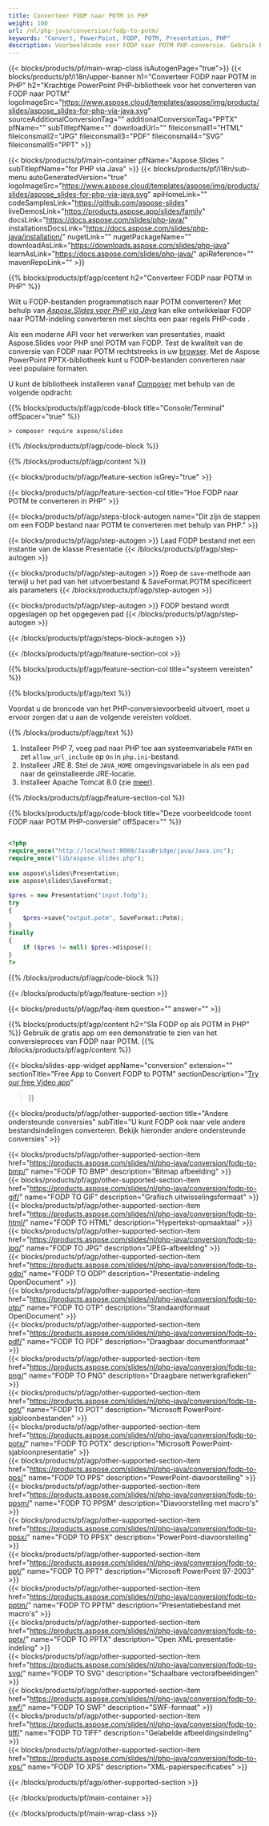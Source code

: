 ```yaml
---
title: Converteer FODP naar POTM in PHP
weight: 100
url: /nl/php-java/conversion/fodp-to-potm/ 
keywords: "Convert, PowerPoint, FODP, POTM, Presentation, PHP"
description: Voorbeeldcode voor FODP naar POTM PHP-conversie. Gebruik PowerPoint PHP API voor batchconversie van FODP-bestanden naar POTM-bestanden.
---
```


{{< blocks/products/pf/main-wrap-class isAutogenPage="true">}}
{{< blocks/products/pf/i18n/upper-banner h1="Converteer FODP naar POTM in PHP" h2="Krachtige PowerPoint PHP-bibliotheek voor het converteren van FODP naar POTM" logoImageSrc="https://www.aspose.cloud/templates/aspose/img/products/slides/aspose_slides-for-php-via-java.svg" sourceAdditionalConversionTag="" additionalConversionTag="PPTX" pfName="" subTitlepfName="" downloadUrl="" fileiconsmall1="HTML" fileiconsmall2="JPG" fileiconsmall3="PDF" fileiconsmall4="SVG" fileiconsmall5="PPT" >}}

{{< blocks/products/pf/main-container pfName="Aspose.Slides " subTitlepfName="for PHP via Java" >}}
{{< blocks/products/pf/i18n/sub-menu autoGeneratedVersion="true" logoImageSrc="https://www.aspose.cloud/templates/aspose/img/products/slides/aspose_slides-for-php-via-java.svg" apiHomeLink="" codeSamplesLink="https://github.com/aspose-slides" liveDemosLink="https://products.aspose.app/slides/family" docsLink="https://docs.aspose.com/slides/php-java/" installationsDocsLink="https://docs.aspose.com/slides/php-java/installation/" nugetLink="" nugetPackageName="" downloadAsLink="https://downloads.aspose.com/slides/php-java" learnAsLink="https://docs.aspose.com/slides/php-java/" apiReference="" mavenRepoLink="" >}}

{{% blocks/products/pf/agp/content h2="Converteer FODP naar POTM in PHP" %}}

Wilt u FODP-bestanden programmatisch naar POTM converteren? Met behulp van [*Aspose.Slides voor PHP via Java*](https://products.aspose.com/slides/nl/php-java/) kan elke ontwikkelaar FODP naar POTM-indeling converteren met slechts een paar regels PHP-code .

Als een moderne API voor het verwerken van presentaties, maakt Aspose.Slides voor PHP snel POTM van FODP. Test de kwaliteit van de conversie van FODP naar POTM rechtstreeks in uw [browser](https://products.aspose.app/slides/conversion). Met de Aspose PowerPoint PPTX-bibliotheek kunt u FODP-bestanden converteren naar veel populaire formaten.

U kunt de bibliotheek installeren vanaf [Composer](https://packagist.org/packages/aspose/slides) met behulp van de volgende opdracht:

{{% blocks/products/pf/agp/code-block title="Console/Terminal" offSpacer="true" %}}

```console
> composer require aspose/slides 

```

{{% /blocks/products/pf/agp/code-block %}}

{{% /blocks/products/pf/agp/content %}}

{{< blocks/products/pf/agp/feature-section isGrey="true" >}}

{{< blocks/products/pf/agp/feature-section-col title="Hoe FODP naar POTM te converteren in PHP" >}}

{{< blocks/products/pf/agp/steps-block-autogen name="Dit zijn de stappen om een ​​FODP bestand naar POTM te converteren met behulp van PHP." >}}

{{< blocks/products/pf/agp/step-autogen >}}
Laad FODP bestand met een instantie van de klasse Presentatie
{{< /blocks/products/pf/agp/step-autogen >}}

{{< blocks/products/pf/agp/step-autogen >}}
Roep de `save`-methode aan terwijl u het pad van het uitvoerbestand & SaveFormat.POTM specificeert als parameters
{{< /blocks/products/pf/agp/step-autogen >}}

{{< blocks/products/pf/agp/step-autogen >}}
FODP bestand wordt opgeslagen op het opgegeven pad
{{< /blocks/products/pf/agp/step-autogen >}}

{{< /blocks/products/pf/agp/steps-block-autogen >}}

{{< /blocks/products/pf/agp/feature-section-col >}}

{{% blocks/products/pf/agp/feature-section-col title="systeem vereisten" %}}

{{% blocks/products/pf/agp/text %}}

 Voordat u de broncode van het PHP-conversievoorbeeld uitvoert, moet u ervoor zorgen dat u aan de volgende vereisten voldoet.

{{% /blocks/products/pf/agp/text %}}

1. Installeer PHP 7, voeg pad naar PHP toe aan systeemvariabele `PATH` en zet `allow_url_include` op `On` in `php.ini`-bestand.
1. Installeer JRE 8. Stel de `JAVA_HOME` omgevingsvariabele in als een pad naar de geïnstalleerde JRE-locatie.
1. Installeer Apache Tomcat 8.0 (zie [meer](https://docs.aspose.com/slides/php-java/installation/)). 

{{% /blocks/products/pf/agp/feature-section-col %}}

{{% blocks/products/pf/agp/code-block title="Deze voorbeeldcode toont FODP naar POTM PHP-conversie" offSpacer="" %}}

```php

<?php
require_once("http://localhost:8080/JavaBridge/java/Java.inc");
require_once("lib/aspose.slides.php");
 
use aspose\slides\Presentation;
use aspose\slides\SaveFormat;
 
$pres = new Presentation("input.fodp");
try
{
    $pres->save("output.potm", SaveFormat::Potm);
}
finally
{
    if ($pres != null) $pres->dispose();
}
?>

```
{{% /blocks/products/pf/agp/code-block %}}

{{< /blocks/products/pf/agp/feature-section >}}

{{< blocks/products/pf/agp/faq-item question="" answer="" >}}
 
{{% blocks/products/pf/agp/content h2="Sla FODP op als POTM in PHP" %}}
Gebruik de gratis app om een ​​demonstratie te zien van het conversieproces van FODP naar POTM. 
{{% /blocks/products/pf/agp/content %}}

<!-- aboutfile Starts -->

{{< blocks/slides-app-widget 
appName="conversion"
extension=""
sectionTitle="Free App to Convert FODP to POTM" 
sectionDescription="[Try our free Video app](https://products.aspose.app/slides/video/)" 
>}}

<!-- aboutfile Ends -->

{{< blocks/products/pf/agp/other-supported-section title="Andere ondersteunde conversies" subTitle="U kunt FODP ook naar vele andere bestandsindelingen converteren. Bekijk hieronder andere ondersteunde conversies" >}}

{{< blocks/products/pf/agp/other-supported-section-item href="https://products.aspose.com/slides/nl/php-java/conversion/fodp-to-bmp/" name="FODP TO BMP" description="Bitmap afbeelding" >}}  
{{< blocks/products/pf/agp/other-supported-section-item href="https://products.aspose.com/slides/nl/php-java/conversion/fodp-to-gif/" name="FODP TO GIF" description="Grafisch uitwisselingsformaat" >}}  
{{< blocks/products/pf/agp/other-supported-section-item href="https://products.aspose.com/slides/nl/php-java/conversion/fodp-to-html/" name="FODP TO HTML" description="Hypertekst-opmaaktaal" >}}  
{{< blocks/products/pf/agp/other-supported-section-item href="https://products.aspose.com/slides/nl/php-java/conversion/fodp-to-jpg/" name="FODP TO JPG" description="JPEG-afbeelding" >}}  
{{< blocks/products/pf/agp/other-supported-section-item href="https://products.aspose.com/slides/nl/php-java/conversion/fodp-to-odp/" name="FODP TO ODP" description="Presentatie-indeling OpenDocument" >}}  
{{< blocks/products/pf/agp/other-supported-section-item href="https://products.aspose.com/slides/nl/php-java/conversion/fodp-to-otp/" name="FODP TO OTP" description="Standaardformaat OpenDocument" >}}  
{{< blocks/products/pf/agp/other-supported-section-item href="https://products.aspose.com/slides/nl/php-java/conversion/fodp-to-pdf/" name="FODP TO PDF" description="Draagbaar documentformaat" >}}  
{{< blocks/products/pf/agp/other-supported-section-item href="https://products.aspose.com/slides/nl/php-java/conversion/fodp-to-png/" name="FODP TO PNG" description="Draagbare netwerkgrafieken" >}}  
{{< blocks/products/pf/agp/other-supported-section-item href="https://products.aspose.com/slides/nl/php-java/conversion/fodp-to-pot/" name="FODP TO POT" description="Microsoft PowerPoint-sjabloonbestanden" >}}  
{{< blocks/products/pf/agp/other-supported-section-item href="https://products.aspose.com/slides/nl/php-java/conversion/fodp-to-potx/" name="FODP TO POTX" description="Microsoft PowerPoint-sjabloonpresentatie" >}}  
{{< blocks/products/pf/agp/other-supported-section-item href="https://products.aspose.com/slides/nl/php-java/conversion/fodp-to-pps/" name="FODP TO PPS" description="PowerPoint-diavoorstelling" >}}  
{{< blocks/products/pf/agp/other-supported-section-item href="https://products.aspose.com/slides/nl/php-java/conversion/fodp-to-ppsm/" name="FODP TO PPSM" description="Diavoorstelling met macro's" >}}  
{{< blocks/products/pf/agp/other-supported-section-item href="https://products.aspose.com/slides/nl/php-java/conversion/fodp-to-ppsx/" name="FODP TO PPSX" description="PowerPoint-diavoorstelling" >}}  
{{< blocks/products/pf/agp/other-supported-section-item href="https://products.aspose.com/slides/nl/php-java/conversion/fodp-to-ppt/" name="FODP TO PPT" description="Microsoft PowerPoint 97-2003" >}}  
{{< blocks/products/pf/agp/other-supported-section-item href="https://products.aspose.com/slides/nl/php-java/conversion/fodp-to-pptm/" name="FODP TO PPTM" description="Presentatiebestand met macro's" >}}  
{{< blocks/products/pf/agp/other-supported-section-item href="https://products.aspose.com/slides/nl/php-java/conversion/fodp-to-pptx/" name="FODP TO PPTX" description="Open XML-presentatie-indeling" >}}  
{{< blocks/products/pf/agp/other-supported-section-item href="https://products.aspose.com/slides/nl/php-java/conversion/fodp-to-svg/" name="FODP TO SVG" description="Schaalbare vectorafbeeldingen" >}}  
{{< blocks/products/pf/agp/other-supported-section-item href="https://products.aspose.com/slides/nl/php-java/conversion/fodp-to-swf/" name="FODP TO SWF" description="SWF-formaat" >}}  
{{< blocks/products/pf/agp/other-supported-section-item href="https://products.aspose.com/slides/nl/php-java/conversion/fodp-to-tiff/" name="FODP TO TIFF" description="Gelabelde afbeeldingsindeling" >}}  
{{< blocks/products/pf/agp/other-supported-section-item href="https://products.aspose.com/slides/nl/php-java/conversion/fodp-to-xps/" name="FODP TO XPS" description="XML-papierspecificaties" >}}  


{{< /blocks/products/pf/agp/other-supported-section >}}

{{< /blocks/products/pf/main-container >}}
    
{{< /blocks/products/pf/main-wrap-class >}}
